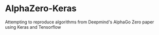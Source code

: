 # AlphaZero-Keras
Attempting to reproduce algorithms from Deepmind's AlphaGo Zero paper using Keras and Tensorflow

